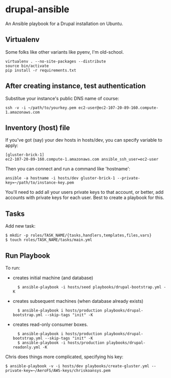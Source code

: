 drupal-ansible
==============

An Ansible playbook for a Drupal installation on Ubuntu.

Virtualenv
----------

Some folks like other variants like pyenv, I'm old-school.

    virtualenv . --no-site-packages --distribute
    source bin/activate
    pip install -r requirements.txt

After creating instance, test authentication
--------------------------------------------

Substitue your instance's public DNS name of course:

    ssh -v -i ~/path/to/yourkey.pem ec2-user@ec2-107-20-89-160.compute-1.amazonaws.com


Inventory (host) file
---------------------

If you've got (say) your dev hosts in hosts/dev, you can specify variable to apply:

    [gluster-brick-1]
    ec2-107-20-89-160.compute-1.amazonaws.com ansible_ssh_user=ec2-user


Then you can connect and run a command like 'hostname':

    ansible -a hostname -i hosts/dev gluster-brick-1 --private-key=~/path/to/instance-key.pem 

You'll need to add all your users private keys to that account, or
better, add accounts with private keys for each user. Best to create a playbook for this.


Tasks
-----

Add new task:

    $ mkdir -p roles/TASK_NAME/{tasks,handlers,templates,files,vars}
    $ touch roles/TASK_NAME/tasks/main.yml

Run Playbook
------------

To run:

* creates initial machine (and database)

        $ ansible-playbook -i hosts/seed playbooks/drupal-bootstrap.yml -K

* creates subsequent machines (when database already exists)

        $ ansible-playbook i hosts/production playbooks/drupal-bootstrap.yml --skip-tags "init" -K

* creates read-only consumer boxes.

        $ ansible-playbook i hosts/production playbooks/drupal-bootstrap.yml --skip-tags "init" -K
        $ ansible-playbook -i hosts/production playbooks/drupal-readonly.yml -K

Chris does things more complicated, specifying his key:

    $ ansible-playbook -v -i hosts/dev playbooks/create-gluster.yml --private-key=~/AeroFS/AWS-keys/chriskoansys.pem
